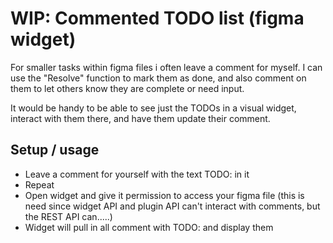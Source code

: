 # WIP: Commented TODO list (figma widget)

For smaller tasks within figma files i often leave a comment for myself. I can use the "Resolve" function to mark them as done, and also comment on them to let others know they are complete or need input.

It would be handy to be able to see just the TODOs in a visual widget, interact with them there, and have them update their comment.

## Setup / usage

- Leave a comment for yourself with the text TODO: in it
- Repeat
- Open widget and give it permission to access your figma file (this is need since widget API and plugin API can't interact with comments, but the REST API can.....)
- Widget will pull in all comment with TODO: and display them
